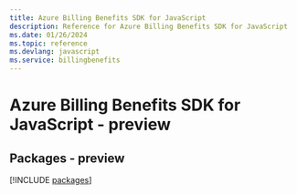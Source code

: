 ```yaml
---
title: Azure Billing Benefits SDK for JavaScript
description: Reference for Azure Billing Benefits SDK for JavaScript
ms.date: 01/26/2024
ms.topic: reference
ms.devlang: javascript
ms.service: billingbenefits
---
```

# Azure Billing Benefits SDK for JavaScript - preview
## Packages - preview
[!INCLUDE [packages](billing-benefits-index.md)]